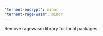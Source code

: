 ```yaml
---
"ternent-encrypt": minor
"ternent-rage-wasm": minor
---
```


Remove ragewasm library for local packages
